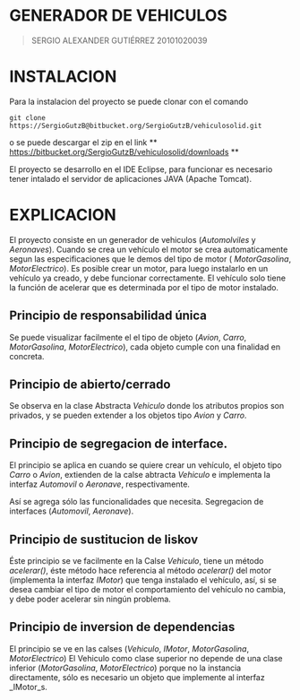 # GENERADOR DE VEHICULOS

> SERGIO ALEXANDER GUTIÉRREZ
> 20101020039

# INSTALACION

Para la instalacion del proyecto se puede clonar con el comando

```
git clone https://SergioGutzB@bitbucket.org/SergioGutzB/vehiculosolid.git
```

o se puede descargar el zip en el link ** https://bitbucket.org/SergioGutzB/vehiculosolid/downloads **

El proyecto se desarrollo en el IDE Eclipse, para funcionar es necesario tener intalado el servidor de aplicaciones JAVA (Apache Tomcat).

# EXPLICACION

El proyecto consiste en un generador de vehiculos (_Automolviles_ y _Aeronaves_).
Cuando se crea un vehículo el motor se crea automaticamente segun las especificaciones que le demos del tipo de motor ( _MotorGasolina_, _MotorElectrico_). 
Es posible crear un motor, para luego instalarlo en un vehículo ya creado, y debe funcionar correctamente. 
El vehículo solo tiene la función de acelerar que es determinada por el tipo de motor instalado. 
 

## Principio de responsabilidad única


Se puede visualizar facilmente el el tipo de objeto (_Avion_, _Carro_, _MotorGasolina_, _MotorElectrico_), cada objeto cumple con una finalidad en concreta. 

## Principio de abierto/cerrado

Se observa en la clase Abstracta _Vehiculo_ donde los atributos propios son privados, y se pueden extender a los objetos tipo _Avion_ y _Carro_. 

## Principio de segregacion de interface.

El principio se aplica en cuando se quiere crear un vehículo, el objeto tipo _Carro_ o _Avion_, extienden de la calse abtracta _Vehiculo_ e implementa la interfaz _Automovil_ o _Aeronave_, respectivamente.

Así se agrega sólo las funcionalidades que necesita. Segregacion de interfaces (_Automovil_, _Aeronave_).

## Principio de sustitucion de liskov

Éste principio se ve facilmente en la Calse _Vehiculo_, tiene un método _acelerar()_, éste método hace referencia al método _acelerar()_ del motor (implementa la interfaz _IMotor_) que tenga instalado el vehículo, así, si se desea cambiar el tipo de motor el comportamiento del vehículo no cambia, y debe poder acelerar sin ningún  problema. 


## Principio de inversion de dependencias

El principio se ve en las calses (_Vehiculo_, _IMotor_, _MotorGasolina_, _MotorElectrico_)
El Vehiculo como clase superior no depende de una clase inferior (_MotorGasolina_, _MotorElectrico_) porque no la instancia directamente, sólo es necesario un objeto que implemente al  interfaz _IMotor_s. 
 